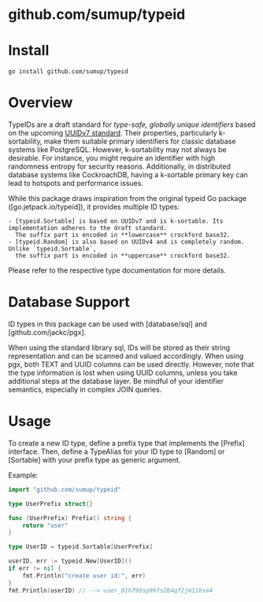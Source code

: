 <!-- DO NOT EDIT. -->
<!-- Automatically generated with https://go.jpap.org/godoc-readme-gen -->

# github.com/sumup/typeid

# Install

```shell
go install github.com/sumup/typeid
```
# Overview

TypeIDs are a draft standard for *type-safe, globally unique identifiers* based on the upcoming [UUIDv7 standard].
Their properties, particularly k-sortability, make them suitable primary identifiers for classic database systems like PostgreSQL.
However, k-sortability may not always be desirable. For instance, you might require an identifier with high randomness entropy for security reasons.
Additionally, in distributed database systems like CockroachDB, having a k-sortable primary key can lead to hotspots and performance issues.

While this package draws inspiration from the original typeid Go package ([go.jetpack.io/typeid]), it provides multiple ID types:

```
- [typeid.Sortable] is based on UUIDv7 and is k-sortable. Its implementation adheres to the draft standard.
  The suffix part is encoded in **lowercase** crockford base32.
- [typeid.Random] is also based on UUIDv4 and is completely random. Unlike `typeid.Sortable`,
  the suffix part is encoded in **uppercase** crockford base32.
```

Please refer to the respective type documentation for more details.

# Database Support

ID types in this package can be used with [database/sql] and [github.com/jackc/pgx].

When using the standard library sql, IDs will be stored as their string representation and can be scanned and valued accordingly.
When using pgx, both TEXT and UUID columns can be used directly. However, note that the type information is lost when using UUID columns, unless you take additional steps
at the database layer. Be mindful of your identifier semantics, especially in complex JOIN queries.

# Usage

To create a new ID type, define a prefix type that implements the [Prefix] interface. Then, define a TypeAlias for your ID type to [Random] or [Sortable] with your
prefix type as generic argument.

Example:

```go
import "github.com/sumup/typeid"

type UserPrefix struct{}

func (UserPrefix) Prefix() string {
    return "user"
}

type UserID = typeid.Sortable[UserPrefix]

userID, err := typeid.New[UserID]()
if err != nil {
    fmt.Println("create user id:", err)
}
fmt.Println(userID) // --> user_01hf98sp99fs2b4qf2jm11hse4
```

[UUIDv7 standard]: https://www.ietf.org/archive/id/draft-peabody-dispatch-new-uuid-format-01.html#name-versions

[UUIDv4 standard]: https://datatracker.ietf.org/doc/html/rfc4122




